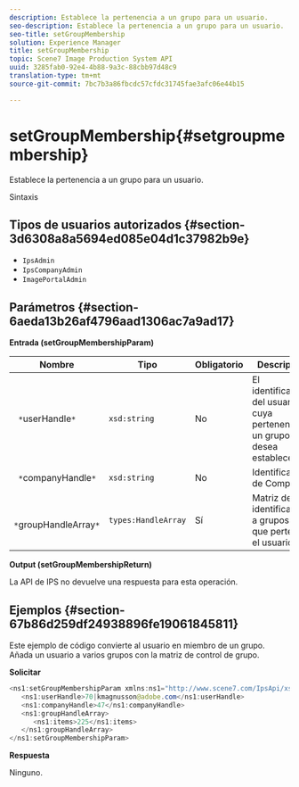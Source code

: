 ```yaml
---
description: Establece la pertenencia a un grupo para un usuario.
seo-description: Establece la pertenencia a un grupo para un usuario.
seo-title: setGroupMembership
solution: Experience Manager
title: setGroupMembership
topic: Scene7 Image Production System API
uuid: 3285fab0-92e4-4b88-9a3c-88cbb97d48c9
translation-type: tm+mt
source-git-commit: 7bc7b3a86fbcdc57cfdc31745fae3afc06e44b15

---
```



# setGroupMembership{#setgroupmembership}

Establece la pertenencia a un grupo para un usuario.

Sintaxis

## Tipos de usuarios autorizados {#section-3d6308a8a5694ed085e04d1c37982b9e}

* `IpsAdmin`
* `IpsCompanyAdmin`
* `ImagePortalAdmin`

## Parámetros {#section-6aeda13b26af4796aad1306ac7a9ad17}

**Entrada (setGroupMembershipParam)**

| Nombre | Tipo | Obligatorio | Descripción |
|---|---|---|---|
| ` *`userHandle`*` | `xsd:string` | No | El identificador del usuario cuya pertenencia a un grupo desea establecer. |
| ` *`companyHandle`*` | `xsd:string` | No | Identificador de Compañía. |
| ` *`groupHandleArray`*` | `types:HandleArray` | Sí | Matriz de identificadores a grupos a los que pertenece el usuario. |

**Output (setGroupMembershipReturn)**

La API de IPS no devuelve una respuesta para esta operación.

## Ejemplos {#section-67b86d259df24938896fe19061845811}

Este ejemplo de código convierte al usuario en miembro de un grupo. Añada un usuario a varios grupos con la matriz de control de grupo.

**Solicitar**

```java
<ns1:setGroupMembershipParam xmlns:ns1="http://www.scene7.com/IpsApi/xsd">
   <ns1:userHandle>70|kmagnusson@adobe.com</ns1:userHandle>
   <ns1:companyHandle>47</ns1:companyHandle>
   <ns1:groupHandleArray>
      <ns1:items>225</ns1:items>
   </ns1:groupHandleArray>
</ns1:setGroupMembershipParam>
```

**Respuesta**

Ninguno.
